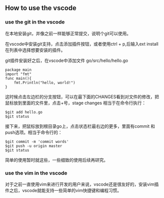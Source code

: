 
## How to use the vscode

### use the git in the vscode

在本地安装git，并像之前一样能够正常提交，说明个git可以使用。

在vscode中安装git支持，点击添加插件按钮，或者使用ctrl + p,后输入ext install 在列表中选择想要安装的插件。

git插件安装好之后，在vscode中添加文件 go/src/hello/hello.go

```
package main
import "fmt"
func main(){
    fmt.Println("hello, world!")
}
```

这时候点击左边栏的分支按钮，可以在最下面的CHANGES看到对文件的修改，把鼠标放到里面的文件里，点击+号，stage changes 相当于在命令行执行：

```
$git add hello.go
$git status
```
接下来，把鼠标放到根目录go上，点击状态栏最右边的更多，里面有commit 和 push选项。相当于命令行的：

```
$git commit -m 'commit words'
$git push -u origin master
$git status
```

简单的使用暂时就这些，一些细致的使用后续再研究。

### use the vim in the vscode

对于之前一直使用vim来进行开发的用户来说，vscode还是很友好的，安装vim插件之后，vscode就能支持一些简单的vim快捷键和编程习惯。
